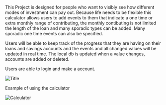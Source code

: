 This Project is designed for people who want to visibly see how different modes of investment can pay out. Because life needs to be flexible this calculator allows users to add events to them that indicate a one time or extra monthly range of contributing, the monthly contibuting is not limited the length of the loan and many sporadic types can be added. Many sporadic one time events can also be specified. 

Users will be able to keep track of the progress that they are having on their loans and savings accounts and the events and all changed values will be updated in real time. The local db is updated when a value changes, accounts are added or deleted. 

Users are able to login and make a account.

![Title](https://user-images.githubusercontent.com/25907313/129240211-95c09236-914a-466a-be89-6cfbe29db083.PNG)

Example of using the calculator

![Calculator](https://user-images.githubusercontent.com/25907313/130258735-bc3d52b3-59ea-4591-a5f1-d3aa487a3a8e.PNG)


